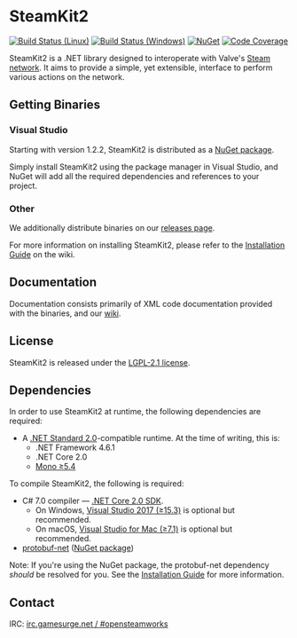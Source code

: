 # SteamKit2

[![Build Status (Linux)](https://img.shields.io/travis/SteamRE/SteamKit/master.svg?style=flat-square&label=Linux)](https://travis-ci.org/SteamRE/SteamKit)
[![Build Status (Windows)](https://img.shields.io/appveyor/ci/SteamRE/SteamKit/master.svg?style=flat-square&label=Windows)](https://ci.appveyor.com/project/SteamRE/SteamKit)
[![NuGet](https://img.shields.io/nuget/v/SteamKit2.svg?style=flat-square)](https://www.nuget.org/packages/SteamKit2/)
[![Code Coverage](https://img.shields.io/badge/Code-Coverage-007ec6.svg?style=flat-square)](https://codecov.io/github/SteamRE/SteamKit)


SteamKit2 is a .NET library designed to interoperate with Valve's [Steam network](http://store.steampowered.com/about). It aims to provide a simple, yet extensible, interface to perform various actions on the network.


## Getting Binaries


### Visual Studio

Starting with version 1.2.2, SteamKit2 is distributed as a [NuGet package](http://nuget.org/packages/steamkit2).

Simply install SteamKit2 using the package manager in Visual Studio, and NuGet will add all the required dependencies and references to your project.  
  
### Other

We additionally distribute binaries on our [releases page](https://github.com/SteamRE/SteamKit/releases).

For more information on installing SteamKit2, please refer to the [Installation Guide](https://github.com/SteamRE/SteamKit/wiki/Installation) on the wiki.


## Documentation

Documentation consists primarily of XML code documentation provided with the binaries, and our [wiki](https://github.com/SteamRE/SteamKit/wiki).


## License

SteamKit2 is released under the [LGPL-2.1 license](http://www.tldrlegal.com/license/gnu-lesser-general-public-license-v2.1-%28lgpl-2.1%29).


## Dependencies

In order to use SteamKit2 at runtime, the following dependencies are required:

  - A [.NET Standard 2.0](https://github.com/dotnet/standard/blob/master/docs/versions.md)-compatible runtime. At the time of writing, this is:
      - .NET Framework 4.6.1
      - .NET Core 2.0
      - [Mono ≥5.4](http://mono-project.com)

To compile SteamKit2, the following is required:

  - C# 7.0 compiler &mdash; [.NET Core 2.0 SDK](https://www.microsoft.com/net/core).
      - On Windows, [Visual Studio 2017 (≥15.3)](https://www.visualstudio.com/vs/whatsnew/) is optional but recommended.
      - On macOS, [Visual Studio for Mac (≥7.1)](https://www.visualstudio.com/vs/visual-studio-mac/) is optional but recommended.
  - [protobuf-net](http://code.google.com/p/protobuf-net/) ([NuGet package](http://nuget.org/packages/protobuf-net))

Note: If you're using the NuGet package, the protobuf-net dependency _should_ be resolved for you. See the [Installation Guide](https://github.com/SteamRE/SteamKit/wiki/Installation) for more information.


## Contact

IRC: [irc.gamesurge.net / #opensteamworks](irc://irc.gamesurge.net/opensteamworks)

